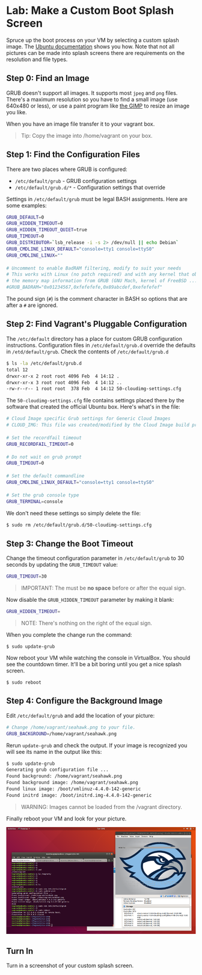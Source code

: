 # Lab: Make a Custom Boot Splash Screen 

Spruce up the boot process on your VM by selecting a custom splash image. The [Ubuntu documentation](https://help.ubuntu.com/community/Grub2/Displays) shows you how. Note that not all pictures can be made into splash screens there are requirements on the resolution and file types. 

## Step 0: Find an Image 

GRUB doesn't support all images. It supports most `jpeg` and `png` files. There's a maximum resolution so you have to find a small image (use 640x480 or less), or use a paint program like [the GIMP](http://www.gimp.org) to resize an image you like. 

When you have an image file transfer it to your vagrant box. 

> Tip: Copy the image into /home/vagrant on your box.

## Step 1: Find the Configuration Files 

There are two places where GRUB is configured:

  * `/etc/default/grub` - GRUB configuration settings
  * `/etc/default/grub.d/*` - Configuration settings that override 
  
Settings in `/etc/default/grub` must be legal BASH assignments. Here are some examples:

```bash
GRUB_DEFAULT=0
GRUB_HIDDEN_TIMEOUT=0
GRUB_HIDDEN_TIMEOUT_QUIET=true
GRUB_TIMEOUT=0
GRUB_DISTRIBUTOR=`lsb_release -i -s 2> /dev/null || echo Debian`
GRUB_CMDLINE_LINUX_DEFAULT="console=tty1 console=ttyS0"
GRUB_CMDLINE_LINUX=""

# Uncomment to enable BadRAM filtering, modify to suit your needs
# This works with Linux (no patch required) and with any kernel that obtains
# the memory map information from GRUB (GNU Mach, kernel of FreeBSD ...)
#GRUB_BADRAM="0x01234567,0xfefefefe,0x89abcdef,0xefefefef"
```

The pound sign (`#`) is the comment character in BASH so options that are after a `#` are ignored.

## Step 2: Find Vagrant's Pluggable Configuration 

The `/etc/default` directory has a place for custom GRUB configuration instructions. Configuration files in `/etc/default/grub.d` override the defaults in `/etd/default/grub`. Check the contents of `/etc/default/grub.d`

```bash
$ ls -la /etc/default/grub.d
total 12
drwxr-xr-x 2 root root 4096 Feb  4 14:12 .
drwxr-xr-x 3 root root 4096 Feb  4 14:12 ..
-rw-r--r-- 1 root root  378 Feb  4 14:12 50-cloudimg-settings.cfg
``` 

The `50-cloudimg-settings.cfg` file contains settings placed there by the software that created the official Ubuntu box. Here's what's in the file: 

```bash
# Cloud Image specific Grub settings for Generic Cloud Images
# CLOUD_IMG: This file was created/modified by the Cloud Image build process

# Set the recordfail timeout
GRUB_RECORDFAIL_TIMEOUT=0

# Do not wait on grub prompt
GRUB_TIMEOUT=0

# Set the default commandline
GRUB_CMDLINE_LINUX_DEFAULT="console=tty1 console=ttyS0"

# Set the grub console type
GRUB_TERMINAL=console
```

We don't need these settings so simply delete the file: 

```bash
$ sudo rm /etc/default/grub.d/50-cloudimg-settings.cfg
```

## Step 3: Change the Boot Timeout

Change the timeout configuration parameter in `/etc/default/grub` to 30 seconds by updating the `GRUB_TIMEOUT` value: 

```bash
GRUB_TIMEOUT=30
```

> IMPORTANT: The must be **no space** before or after the equal sign.

Now disable the `GRUB_HIDDEN_TIMEOUT` parameter by making it blank:

```bash
GRUB_HIDDEN_TIMEOUT=
```

> NOTE: There's nothing on the right of the equal sign. 

When you complete the change run the command:

```
$ sudo update-grub 
```

Now reboot your VM while watching the console in VirtualBox. You should see the countdown timer. It'll be a bit boring until you get a nice splash screen. 

```
$ sudo reboot 
```

## Step 4: Configure the Background Image 


Edit `/etc/default/grub` and add the location of your picture:

```bash
# Change /home/vagrant/seahawk.png to your file.
GRUB_BACKGROUND=/home/vagrant/seahawk.png
```

Rerun `update-grub` and check the output. If your image is recognized you will see its name in the output like this: 

```bash
$ sudo update-grub
Generating grub configuration file ...
Found background: /home/vagrant/seahawk.png
Found background image: /home/vagrant/seahawk.png
Found linux image: /boot/vmlinuz-4.4.0-142-generic
Found initrd image: /boot/initrd.img-4.4.0-142-generic
```

> WARNING: Images cannot be loaded from the /vagrant directory. 

Finally reboot your VM and look for your picture.

![](../images/seahawk_background.png)

## Turn In

Turn in a screenshot of your custom splash screen.
